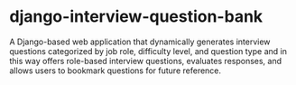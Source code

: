 # django-interview-question-bank
A Django-based web application that dynamically generates interview questions categorized by job role, difficulty level, and question type and in this way offers role-based interview questions, evaluates responses, and allows users to bookmark questions for future reference.​

